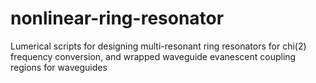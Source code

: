 # nonlinear-ring-resonator
Lumerical scripts for designing multi-resonant ring resonators for chi(2) frequency conversion, and wrapped waveguide evanescent coupling regions for waveguides
